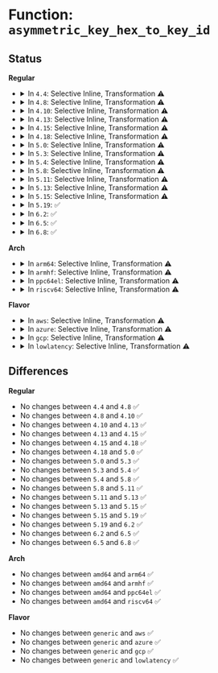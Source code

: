 # Function: <code>asymmetric_key_hex_to_key_id</code>

## Status
<b>Regular</b>
<ul>
<li>
<details>
<summary>In <code>4.4</code>: Selective Inline, Transformation ⚠️</summary>

```c
struct asymmetric_key_id *asymmetric_key_hex_to_key_id(const char *id);
```

**Collision:** Unique Global

**Inline:** Selective

**Transformation:** True

**Instances:**

```
In crypto/asymmetric_keys/asymmetric_type.c (ffffffff813ac3d0)
Location: crypto/asymmetric_keys/asymmetric_type.c:131
Inline: True
Inline callers:
  - crypto/asymmetric_keys/asymmetric_type.c:asymmetric_key_match_preparse
Direct callers:
  - crypto/asymmetric_keys/asymmetric_type.c:asymmetric_key_match_preparse
```
**Symbols:**

```
ffffffff813ac3d0-ffffffff813ac44e: asymmetric_key_hex_to_key_id.part.5 (STB_LOCAL)
ffffffff813ac560-ffffffff813ac57d: asymmetric_key_hex_to_key_id (STB_GLOBAL)
```
</details>
</li>
<li>
<details>
<summary>In <code>4.8</code>: Selective Inline, Transformation ⚠️</summary>

```c
struct asymmetric_key_id *asymmetric_key_hex_to_key_id(const char *id);
```

**Collision:** Unique Global

**Inline:** Selective

**Transformation:** True

**Instances:**

```
In crypto/asymmetric_keys/asymmetric_type.c (ffffffff813f02bd)
Location: crypto/asymmetric_keys/asymmetric_type.c:220
Inline: True
Inline callers:
  - crypto/asymmetric_keys/asymmetric_type.c:asymmetric_key_match_preparse
Direct callers:
  - crypto/asymmetric_keys/asymmetric_type.c:asymmetric_key_match_preparse
```
**Symbols:**

```
ffffffff813f01e0-ffffffff813f025b: asymmetric_key_hex_to_key_id.part.5 (STB_LOCAL)
ffffffff813f03b0-ffffffff813f03cd: asymmetric_key_hex_to_key_id (STB_GLOBAL)
```
</details>
</li>
<li>
<details>
<summary>In <code>4.10</code>: Selective Inline, Transformation ⚠️</summary>

```c
struct asymmetric_key_id *asymmetric_key_hex_to_key_id(const char *id);
```

**Collision:** Unique Global

**Inline:** Selective

**Transformation:** True

**Instances:**

```
In crypto/asymmetric_keys/asymmetric_type.c (ffffffff81409b3d)
Location: crypto/asymmetric_keys/asymmetric_type.c:220
Inline: True
Inline callers:
  - crypto/asymmetric_keys/asymmetric_type.c:asymmetric_key_match_preparse
Direct callers:
  - crypto/asymmetric_keys/asymmetric_type.c:asymmetric_key_match_preparse
```
**Symbols:**

```
ffffffff81409a60-ffffffff81409adb: asymmetric_key_hex_to_key_id.part.7 (STB_LOCAL)
ffffffff81409c30-ffffffff81409c4d: asymmetric_key_hex_to_key_id (STB_GLOBAL)
```
</details>
</li>
<li>
<details>
<summary>In <code>4.13</code>: Selective Inline, Transformation ⚠️</summary>

```c
struct asymmetric_key_id *asymmetric_key_hex_to_key_id(const char *id);
```

**Collision:** Unique Global

**Inline:** Selective

**Transformation:** True

**Instances:**

```
In crypto/asymmetric_keys/asymmetric_type.c (ffffffff8141721d)
Location: crypto/asymmetric_keys/asymmetric_type.c:221
Inline: True
Inline callers:
  - crypto/asymmetric_keys/asymmetric_type.c:asymmetric_key_match_preparse
Direct callers:
  - crypto/asymmetric_keys/asymmetric_type.c:asymmetric_key_match_preparse
```
**Symbols:**

```
ffffffff81417140-ffffffff814171bf: asymmetric_key_hex_to_key_id.part.10 (STB_LOCAL)
ffffffff81417530-ffffffff8141754d: asymmetric_key_hex_to_key_id (STB_GLOBAL)
```
</details>
</li>
<li>
<details>
<summary>In <code>4.15</code>: Selective Inline, Transformation ⚠️</summary>

```c
struct asymmetric_key_id *asymmetric_key_hex_to_key_id(const char *id);
```

**Collision:** Unique Global

**Inline:** Selective

**Transformation:** True

**Instances:**

```
In crypto/asymmetric_keys/asymmetric_type.c (ffffffff81441c5d)
Location: crypto/asymmetric_keys/asymmetric_type.c:223
Inline: True
Inline callers:
  - crypto/asymmetric_keys/asymmetric_type.c:asymmetric_key_match_preparse
Direct callers:
  - crypto/asymmetric_keys/asymmetric_type.c:asymmetric_key_match_preparse
```
**Symbols:**

```
ffffffff81441b80-ffffffff81441bff: asymmetric_key_hex_to_key_id.part.10 (STB_LOCAL)
ffffffff81441f70-ffffffff81441f8d: asymmetric_key_hex_to_key_id (STB_GLOBAL)
```
</details>
</li>
<li>
<details>
<summary>In <code>4.18</code>: Selective Inline, Transformation ⚠️</summary>

```c
struct asymmetric_key_id *asymmetric_key_hex_to_key_id(const char *id);
```

**Collision:** Unique Global

**Inline:** Selective

**Transformation:** True

**Instances:**

```
In crypto/asymmetric_keys/asymmetric_type.c (ffffffff81474adf)
Location: crypto/asymmetric_keys/asymmetric_type.c:223
Inline: True
Inline callers:
  - crypto/asymmetric_keys/asymmetric_type.c:asymmetric_key_match_preparse
Direct callers:
  - crypto/asymmetric_keys/asymmetric_type.c:asymmetric_key_match_preparse
```
**Symbols:**

```
ffffffff81474a20-ffffffff81474a9f: asymmetric_key_hex_to_key_id.part.11 (STB_LOCAL)
ffffffff81474e10-ffffffff81474e2d: asymmetric_key_hex_to_key_id (STB_GLOBAL)
```
</details>
</li>
<li>
<details>
<summary>In <code>5.0</code>: Selective Inline, Transformation ⚠️</summary>

```c
struct asymmetric_key_id *asymmetric_key_hex_to_key_id(const char *id);
```

**Collision:** Unique Global

**Inline:** Selective

**Transformation:** True

**Instances:**

```
In crypto/asymmetric_keys/asymmetric_type.c (ffffffff8149298f)
Location: crypto/asymmetric_keys/asymmetric_type.c:224
Inline: True
Inline callers:
  - crypto/asymmetric_keys/asymmetric_type.c:asymmetric_key_match_preparse
Direct callers:
  - crypto/asymmetric_keys/asymmetric_type.c:asymmetric_key_match_preparse
```
**Symbols:**

```
ffffffff814928d0-ffffffff8149294f: asymmetric_key_hex_to_key_id.part.11 (STB_LOCAL)
ffffffff81492a50-ffffffff81492a6d: asymmetric_key_hex_to_key_id (STB_GLOBAL)
```
</details>
</li>
<li>
<details>
<summary>In <code>5.3</code>: Selective Inline, Transformation ⚠️</summary>

```c
struct asymmetric_key_id *asymmetric_key_hex_to_key_id(const char *id);
```

**Collision:** Unique Global

**Inline:** Selective

**Transformation:** True

**Instances:**

```
In crypto/asymmetric_keys/asymmetric_type.c (ffffffff814bfe11)
Location: crypto/asymmetric_keys/asymmetric_type.c:220
Inline: True
Inline callers:
  - crypto/asymmetric_keys/asymmetric_type.c:asymmetric_key_match_preparse
Direct callers:
  - crypto/asymmetric_keys/asymmetric_type.c:asymmetric_key_match_preparse
```
**Symbols:**

```
ffffffff814bfd50-ffffffff814bfdca: asymmetric_key_hex_to_key_id.part.0 (STB_LOCAL)
ffffffff814c0140-ffffffff814c015d: asymmetric_key_hex_to_key_id (STB_GLOBAL)
```
</details>
</li>
<li>
<details>
<summary>In <code>5.4</code>: Selective Inline, Transformation ⚠️</summary>

```c
struct asymmetric_key_id *asymmetric_key_hex_to_key_id(const char *id);
```

**Collision:** Unique Global

**Inline:** Selective

**Transformation:** True

**Instances:**

```
In crypto/asymmetric_keys/asymmetric_type.c (ffffffff814d8c61)
Location: crypto/asymmetric_keys/asymmetric_type.c:220
Inline: True
Inline callers:
  - crypto/asymmetric_keys/asymmetric_type.c:asymmetric_key_match_preparse
Direct callers:
  - crypto/asymmetric_keys/asymmetric_type.c:asymmetric_key_match_preparse
```
**Symbols:**

```
ffffffff814d8ba0-ffffffff814d8c1a: asymmetric_key_hex_to_key_id.part.0 (STB_LOCAL)
ffffffff814d8f90-ffffffff814d8fad: asymmetric_key_hex_to_key_id (STB_GLOBAL)
```
</details>
</li>
<li>
<details>
<summary>In <code>5.8</code>: Selective Inline, Transformation ⚠️</summary>

```c
struct asymmetric_key_id *asymmetric_key_hex_to_key_id(const char *id);
```

**Collision:** Unique Global

**Inline:** Selective

**Transformation:** True

**Instances:**

```
In crypto/asymmetric_keys/asymmetric_type.c (ffffffff81538371)
Location: crypto/asymmetric_keys/asymmetric_type.c:220
Inline: True
Inline callers:
  - crypto/asymmetric_keys/asymmetric_type.c:asymmetric_key_match_preparse
Direct callers:
  - crypto/asymmetric_keys/asymmetric_type.c:asymmetric_key_match_preparse
```
**Symbols:**

```
ffffffff815382b0-ffffffff8153832a: asymmetric_key_hex_to_key_id.part.0 (STB_LOCAL)
ffffffff81538830-ffffffff8153884d: asymmetric_key_hex_to_key_id (STB_GLOBAL)
```
</details>
</li>
<li>
<details>
<summary>In <code>5.11</code>: Selective Inline, Transformation ⚠️</summary>

```c
struct asymmetric_key_id *asymmetric_key_hex_to_key_id(const char *id);
```

**Collision:** Unique Global

**Inline:** Selective

**Transformation:** True

**Instances:**

```
In crypto/asymmetric_keys/asymmetric_type.c (ffffffff815551d1)
Location: crypto/asymmetric_keys/asymmetric_type.c:220
Inline: True
Inline callers:
  - crypto/asymmetric_keys/asymmetric_type.c:asymmetric_key_match_preparse
Direct callers:
  - crypto/asymmetric_keys/asymmetric_type.c:asymmetric_key_match_preparse
```
**Symbols:**

```
ffffffff81555110-ffffffff8155518a: asymmetric_key_hex_to_key_id.part.0 (STB_LOCAL)
ffffffff81555690-ffffffff815556ad: asymmetric_key_hex_to_key_id (STB_GLOBAL)
```
</details>
</li>
<li>
<details>
<summary>In <code>5.13</code>: Selective Inline, Transformation ⚠️</summary>

```c
struct asymmetric_key_id *asymmetric_key_hex_to_key_id(const char *id);
```

**Collision:** Unique Global

**Inline:** Selective

**Transformation:** True

**Instances:**

```
In crypto/asymmetric_keys/asymmetric_type.c (ffffffff8155d953)
Location: crypto/asymmetric_keys/asymmetric_type.c:222
Inline: True
Inline callers:
  - crypto/asymmetric_keys/asymmetric_type.c:asymmetric_key_match_preparse
Direct callers:
  - crypto/asymmetric_keys/asymmetric_type.c:asymmetric_key_match_preparse
```
**Symbols:**

```
ffffffff8155d890-ffffffff8155d90a: asymmetric_key_hex_to_key_id.part.0 (STB_LOCAL)
ffffffff8155de10-ffffffff8155de2d: asymmetric_key_hex_to_key_id (STB_GLOBAL)
```
</details>
</li>
<li>
<details>
<summary>In <code>5.15</code>: Selective Inline, Transformation ⚠️</summary>

```c
struct asymmetric_key_id *asymmetric_key_hex_to_key_id(const char *id);
```

**Collision:** Unique Global

**Inline:** Selective

**Transformation:** True

**Instances:**

```
In crypto/asymmetric_keys/asymmetric_type.c (ffffffff815bec63)
Location: crypto/asymmetric_keys/asymmetric_type.c:222
Inline: True
Inline callers:
  - crypto/asymmetric_keys/asymmetric_type.c:asymmetric_key_match_preparse
Direct callers:
  - crypto/asymmetric_keys/asymmetric_type.c:asymmetric_key_match_preparse
```
**Symbols:**

```
ffffffff815beba0-ffffffff815bec1a: asymmetric_key_hex_to_key_id.part.0 (STB_LOCAL)
ffffffff815bf120-ffffffff815bf13d: asymmetric_key_hex_to_key_id (STB_GLOBAL)
```
</details>
</li>
<li>
<details>
<summary>In <code>5.19</code>: ✅</summary>

```c
struct asymmetric_key_id *asymmetric_key_hex_to_key_id(const char *id);
```

**Collision:** Unique Global

**Inline:** No

**Transformation:** False

**Instances:**

```
In crypto/asymmetric_keys/asymmetric_type.c (ffffffff81668de0)
Location: crypto/asymmetric_keys/asymmetric_type.c:235
Inline: False
Direct callers:
  - crypto/asymmetric_keys/asymmetric_type.c:asymmetric_key_match_preparse
```
**Symbols:**

```
ffffffff81668de0-ffffffff81668e60: asymmetric_key_hex_to_key_id (STB_GLOBAL)
```
</details>
</li>
<li>
<details>
<summary>In <code>6.2</code>: ✅</summary>

```c
struct asymmetric_key_id *asymmetric_key_hex_to_key_id(const char *id);
```

**Collision:** Unique Global

**Inline:** No

**Transformation:** False

**Instances:**

```
In crypto/asymmetric_keys/asymmetric_type.c (ffffffff81723610)
Location: crypto/asymmetric_keys/asymmetric_type.c:235
Inline: False
Direct callers:
  - crypto/asymmetric_keys/asymmetric_type.c:asymmetric_key_match_preparse
```
**Symbols:**

```
ffffffff81723610-ffffffff81723690: asymmetric_key_hex_to_key_id (STB_GLOBAL)
```
</details>
</li>
<li>
<details>
<summary>In <code>6.5</code>: ✅</summary>

```c
struct asymmetric_key_id *asymmetric_key_hex_to_key_id(const char *id);
```

**Collision:** Unique Global

**Inline:** No

**Transformation:** False

**Instances:**

```
In crypto/asymmetric_keys/asymmetric_type.c (ffffffff8175f910)
Location: crypto/asymmetric_keys/asymmetric_type.c:234
Inline: False
Direct callers:
  - crypto/asymmetric_keys/asymmetric_type.c:asymmetric_key_match_preparse
```
**Symbols:**

```
ffffffff8175f910-ffffffff8175f990: asymmetric_key_hex_to_key_id (STB_GLOBAL)
```
</details>
</li>
<li>
<details>
<summary>In <code>6.8</code>: ✅</summary>

```c
struct asymmetric_key_id *asymmetric_key_hex_to_key_id(const char *id);
```

**Collision:** Unique Global

**Inline:** No

**Transformation:** False

**Instances:**

```
In crypto/asymmetric_keys/asymmetric_type.c (ffffffff817a11a0)
Location: crypto/asymmetric_keys/asymmetric_type.c:234
Inline: False
Direct callers:
  - crypto/asymmetric_keys/asymmetric_type.c:asymmetric_key_match_preparse
```
**Symbols:**

```
ffffffff817a11a0-ffffffff817a1220: asymmetric_key_hex_to_key_id (STB_GLOBAL)
```
</details>
</li>
</ul>
<b>Arch</b>
<ul>
<li>
<details>
<summary>In <code>arm64</code>: Selective Inline, Transformation ⚠️</summary>

```c
struct asymmetric_key_id *asymmetric_key_hex_to_key_id(const char *id);
```

**Collision:** Unique Global

**Inline:** Selective

**Transformation:** True

**Instances:**

```
In crypto/asymmetric_keys/asymmetric_type.c (ffff8000105d4ef8)
Location: crypto/asymmetric_keys/asymmetric_type.c:220
Inline: True
Inline callers:
  - crypto/asymmetric_keys/asymmetric_type.c:asymmetric_key_match_preparse
Direct callers:
  - crypto/asymmetric_keys/asymmetric_type.c:asymmetric_key_match_preparse
```
**Symbols:**

```
ffff8000105d4e10-ffff8000105d4e94: asymmetric_key_hex_to_key_id.part.0 (STB_LOCAL)
ffff8000105d5000-ffff8000105d5044: asymmetric_key_hex_to_key_id (STB_GLOBAL)
```
</details>
</li>
<li>
<details>
<summary>In <code>armhf</code>: Selective Inline, Transformation ⚠️</summary>

```c
struct asymmetric_key_id *asymmetric_key_hex_to_key_id(const char *id);
```

**Collision:** Unique Global

**Inline:** Selective

**Transformation:** True

**Instances:**

```
In crypto/asymmetric_keys/asymmetric_type.c (c07828e0)
Location: crypto/asymmetric_keys/asymmetric_type.c:220
Inline: True
Inline callers:
  - crypto/asymmetric_keys/asymmetric_type.c:asymmetric_key_match_preparse
Direct callers:
  - crypto/asymmetric_keys/asymmetric_type.c:asymmetric_key_match_preparse
```
**Symbols:**

```
c0782800-c078287c: asymmetric_key_hex_to_key_id.part.0 (STB_LOCAL)
c0782968-c0782998: asymmetric_key_hex_to_key_id (STB_GLOBAL)
```
</details>
</li>
<li>
<details>
<summary>In <code>ppc64el</code>: Selective Inline, Transformation ⚠️</summary>

```c
struct asymmetric_key_id *asymmetric_key_hex_to_key_id(const char *id);
```

**Collision:** Unique Global

**Inline:** Selective

**Transformation:** True

**Instances:**

```
In crypto/asymmetric_keys/asymmetric_type.c (c000000000762560)
Location: crypto/asymmetric_keys/asymmetric_type.c:220
Inline: True
Inline callers:
  - crypto/asymmetric_keys/asymmetric_type.c:asymmetric_key_match_preparse
Direct callers:
  - crypto/asymmetric_keys/asymmetric_type.c:asymmetric_key_match_preparse
```
**Symbols:**

```
c000000000762420-c0000000007624e4: asymmetric_key_hex_to_key_id.part.0 (STB_LOCAL)
c000000000763250-c000000000763278: asymmetric_key_hex_to_key_id (STB_GLOBAL)
```
</details>
</li>
<li>
<details>
<summary>In <code>riscv64</code>: Selective Inline, Transformation ⚠️</summary>

```c
struct asymmetric_key_id *asymmetric_key_hex_to_key_id(const char *id);
```

**Collision:** Unique Global

**Inline:** Selective

**Transformation:** True

**Instances:**

```
In crypto/asymmetric_keys/asymmetric_type.c (ffffffe000419212)
Location: crypto/asymmetric_keys/asymmetric_type.c:220
Inline: True
Inline callers:
  - crypto/asymmetric_keys/asymmetric_type.c:asymmetric_key_match_preparse
Direct callers:
  - crypto/asymmetric_keys/asymmetric_type.c:asymmetric_key_match_preparse
```
**Symbols:**

```
ffffffe00041913e-ffffffe0004191bc: asymmetric_key_hex_to_key_id.part.0 (STB_LOCAL)
ffffffe000419356-ffffffe000419388: asymmetric_key_hex_to_key_id (STB_GLOBAL)
```
</details>
</li>
</ul>
<b>Flavor</b>
<ul>
<li>
<details>
<summary>In <code>aws</code>: Selective Inline, Transformation ⚠️</summary>

```c
struct asymmetric_key_id *asymmetric_key_hex_to_key_id(const char *id);
```

**Collision:** Unique Global

**Inline:** Selective

**Transformation:** True

**Instances:**

```
In crypto/asymmetric_keys/asymmetric_type.c (ffffffff814d1241)
Location: crypto/asymmetric_keys/asymmetric_type.c:220
Inline: True
Inline callers:
  - crypto/asymmetric_keys/asymmetric_type.c:asymmetric_key_match_preparse
Direct callers:
  - crypto/asymmetric_keys/asymmetric_type.c:asymmetric_key_match_preparse
```
**Symbols:**

```
ffffffff814d1180-ffffffff814d11fa: asymmetric_key_hex_to_key_id.part.0 (STB_LOCAL)
ffffffff814d1570-ffffffff814d158d: asymmetric_key_hex_to_key_id (STB_GLOBAL)
```
</details>
</li>
<li>
<details>
<summary>In <code>azure</code>: Selective Inline, Transformation ⚠️</summary>

```c
struct asymmetric_key_id *asymmetric_key_hex_to_key_id(const char *id);
```

**Collision:** Unique Global

**Inline:** Selective

**Transformation:** True

**Instances:**

```
In crypto/asymmetric_keys/asymmetric_type.c (ffffffff814c1c61)
Location: crypto/asymmetric_keys/asymmetric_type.c:220
Inline: True
Inline callers:
  - crypto/asymmetric_keys/asymmetric_type.c:asymmetric_key_match_preparse
Direct callers:
  - crypto/asymmetric_keys/asymmetric_type.c:asymmetric_key_match_preparse
```
**Symbols:**

```
ffffffff814c1ba0-ffffffff814c1c1a: asymmetric_key_hex_to_key_id.part.0 (STB_LOCAL)
ffffffff814c1f90-ffffffff814c1fad: asymmetric_key_hex_to_key_id (STB_GLOBAL)
```
</details>
</li>
<li>
<details>
<summary>In <code>gcp</code>: Selective Inline, Transformation ⚠️</summary>

```c
struct asymmetric_key_id *asymmetric_key_hex_to_key_id(const char *id);
```

**Collision:** Unique Global

**Inline:** Selective

**Transformation:** True

**Instances:**

```
In crypto/asymmetric_keys/asymmetric_type.c (ffffffff814cd2d1)
Location: crypto/asymmetric_keys/asymmetric_type.c:220
Inline: True
Inline callers:
  - crypto/asymmetric_keys/asymmetric_type.c:asymmetric_key_match_preparse
Direct callers:
  - crypto/asymmetric_keys/asymmetric_type.c:asymmetric_key_match_preparse
```
**Symbols:**

```
ffffffff814cd210-ffffffff814cd28a: asymmetric_key_hex_to_key_id.part.0 (STB_LOCAL)
ffffffff814cd600-ffffffff814cd61d: asymmetric_key_hex_to_key_id (STB_GLOBAL)
```
</details>
</li>
<li>
<details>
<summary>In <code>lowlatency</code>: Selective Inline, Transformation ⚠️</summary>

```c
struct asymmetric_key_id *asymmetric_key_hex_to_key_id(const char *id);
```

**Collision:** Unique Global

**Inline:** Selective

**Transformation:** True

**Instances:**

```
In crypto/asymmetric_keys/asymmetric_type.c (ffffffff814e5da1)
Location: crypto/asymmetric_keys/asymmetric_type.c:220
Inline: True
Inline callers:
  - crypto/asymmetric_keys/asymmetric_type.c:asymmetric_key_match_preparse
Direct callers:
  - crypto/asymmetric_keys/asymmetric_type.c:asymmetric_key_match_preparse
```
**Symbols:**

```
ffffffff814e5ce0-ffffffff814e5d5a: asymmetric_key_hex_to_key_id.part.0 (STB_LOCAL)
ffffffff814e60d0-ffffffff814e60ed: asymmetric_key_hex_to_key_id (STB_GLOBAL)
```
</details>
</li>
</ul>

## Differences
<b>Regular</b>
<ul>
<li>
No changes between <code>4.4</code> and <code>4.8</code> ✅
</li>
<li>
No changes between <code>4.8</code> and <code>4.10</code> ✅
</li>
<li>
No changes between <code>4.10</code> and <code>4.13</code> ✅
</li>
<li>
No changes between <code>4.13</code> and <code>4.15</code> ✅
</li>
<li>
No changes between <code>4.15</code> and <code>4.18</code> ✅
</li>
<li>
No changes between <code>4.18</code> and <code>5.0</code> ✅
</li>
<li>
No changes between <code>5.0</code> and <code>5.3</code> ✅
</li>
<li>
No changes between <code>5.3</code> and <code>5.4</code> ✅
</li>
<li>
No changes between <code>5.4</code> and <code>5.8</code> ✅
</li>
<li>
No changes between <code>5.8</code> and <code>5.11</code> ✅
</li>
<li>
No changes between <code>5.11</code> and <code>5.13</code> ✅
</li>
<li>
No changes between <code>5.13</code> and <code>5.15</code> ✅
</li>
<li>
No changes between <code>5.15</code> and <code>5.19</code> ✅
</li>
<li>
No changes between <code>5.19</code> and <code>6.2</code> ✅
</li>
<li>
No changes between <code>6.2</code> and <code>6.5</code> ✅
</li>
<li>
No changes between <code>6.5</code> and <code>6.8</code> ✅
</li>
</ul>
<b>Arch</b>
<ul>
<li>
No changes between <code>amd64</code> and <code>arm64</code> ✅
</li>
<li>
No changes between <code>amd64</code> and <code>armhf</code> ✅
</li>
<li>
No changes between <code>amd64</code> and <code>ppc64el</code> ✅
</li>
<li>
No changes between <code>amd64</code> and <code>riscv64</code> ✅
</li>
</ul>
<b>Flavor</b>
<ul>
<li>
No changes between <code>generic</code> and <code>aws</code> ✅
</li>
<li>
No changes between <code>generic</code> and <code>azure</code> ✅
</li>
<li>
No changes between <code>generic</code> and <code>gcp</code> ✅
</li>
<li>
No changes between <code>generic</code> and <code>lowlatency</code> ✅
</li>
</ul>
